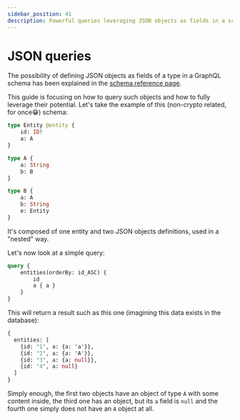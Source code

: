 ```yaml
---
sidebar_position: 41
description: Powerful queries leveraging JSON objects as fields in a schema
---
```


# JSON queries

The possibility of defining JSON objects as fields of a type in a GraphQL schema has been explained in
the [schema reference page](/graphql-api/schema-file).

This guide is focusing on how to query such objects and how to fully leverage their potential. Let's take the example of
this (non-crypto related, for once😁) schema:

```graphql title="schema.graphql"
type Entity @entity {
    id: ID!
    a: A
}

type A {
    a: String
    b: B
}

type B {
    a: A
    b: String
    e: Entity
}
```

It's composed of one entity and two JSON objects definitions, used in a "nested" way.

Let's now look at a simple query:

```graphql
query {
    entities(orderBy: id_ASC) {
        id
        a { a }
    }
}
```

This will return a result such as this one (imagining this data exists in the database):

```graphql
{
  entities: [
    {id: '1', a: {a: 'a'}},
    {id: '2', a: {a: 'A'}},
    {id: '3', a: {a: null}},
    {id: '4', a: null}
  ]
}
```

Simply enough, the first two objects have an object of type `A` with some content inside, the third one has an object,
but its `a` field is `null` and the fourth one simply does not have an `A` object at all.
